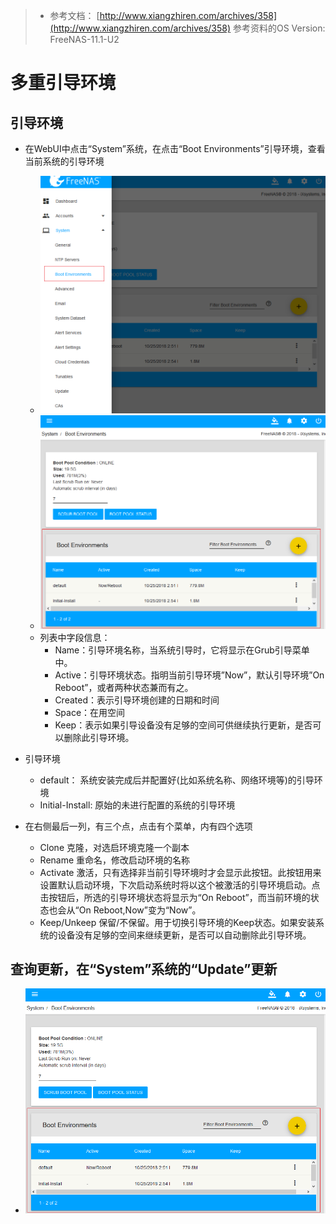 > - 参考文档：
>       [http://www.xiangzhiren.com/archives/358](http://www.xiangzhiren.com/archives/358)
>   参考资料的OS Version: FreeNAS-11.1-U2
>

# 多重引导环境

## 引导环境
- 在WebUI中点击“System”系统，在点击“Boot Environments”引导环境，查看当前系统的引导环境
    - ![查看引导环境](img/boot/1.PNG)
    - ![查看引导环境](img/boot/2.PNG)
    - 列表中字段信息：
        - Name：引导环境名称，当系统引导时，它将显示在Grub引导菜单中。
        - Active：引导环境状态。指明当前引导环境”Now”，默认引导环境”On Reboot”，或者两种状态兼而有之。
        - Created：表示引导环境创建的日期和时间
        - Space：在用空间
        - Keep：表示如果引导设备没有足够的空间可供继续执行更新，是否可以删除此引导环境。

- 引导环境
    - default： 系统安装完成后并配置好(比如系统名称、网络环境等)的引导环境
    - Initial-Install: 原始的未进行配置的系统的引导环境

- 在右侧最后一列，有三个点，点击有个菜单，内有四个选项
    - Clone     克隆，对选启环境克隆一个副本
    - Rename    重命名，修改启动环境的名称
    - Activate  激活，只有选择非当前引导环境时才会显示此按钮。此按钮用来设置默认启动环境，下次启动系统时将以这个被激活的引导环境启动。点击按钮后，所选的引导环境状态将显示为“On Reboot”，而当前环境的状态也会从“On Reboot,Now”变为“Now”。
    - Keep/Unkeep   保留/不保留。用于切换引导环境的Keep状态。如果安装系统的设备没有足够的空间来继续更新，是否可以自动删除此引导环境。  

## 查询更新，在“System”系统的“Update”更新
- ![查询更新](img/boot/2.PNG)
